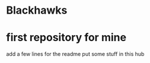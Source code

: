 # Blackhawks
<h1>first repository for mine</h1>

add a few lines for the readme
put some stuff in this hub
